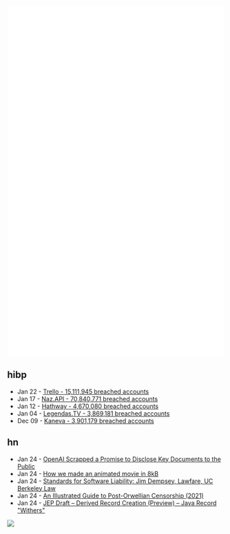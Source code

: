 ![Metrics](https://raw.githubusercontent.com/phixion/phixion/master/metrics.svg)

## hibp

<!--
for https://github.com/phixion/phixion/blob/main/.github/workflows/feeds.yml
-->
<!--START_SECTION:haveibeenpwnd-->
- Jan 22 - [Trello - 15,111,945 breached accounts](https://haveibeenpwned.com/PwnedWebsites#Trello)
- Jan 17 - [Naz.API - 70,840,771 breached accounts](https://haveibeenpwned.com/PwnedWebsites#NazApi)
- Jan 12 - [Hathway - 4,670,080 breached accounts](https://haveibeenpwned.com/PwnedWebsites#Hathway)
- Jan 04 - [Legendas.TV - 3,869,181 breached accounts](https://haveibeenpwned.com/PwnedWebsites#LegendasTV)
- Dec 09 - [Kaneva - 3,901,179 breached accounts](https://haveibeenpwned.com/PwnedWebsites#Kaneva)
<!--END_SECTION:haveibeenpwnd-->

## hn

<!--
for https://github.com/phixion/phixion/blob/main/.github/workflows/feeds.yml
-->
<!--START_SECTION:hn-->
- Jan 24 - [OpenAI Scrapped a Promise to Disclose Key Documents to the Public](https://www.wired.com/story/openai-scrapped-promise-disclose-key-documents/)
- Jan 24 - [How we made an animated movie in 8kB](https://www.ctrl-alt-test.fr/2024/how-we-made-an-animated-movie-in-8kb)
- Jan 24 - [Standards for Software Liability: Jim Dempsey, Lawfare, UC Berkeley Law](https://www.lawfaremedia.org/article/standards-for-software-liability-focus-on-the-product-for-liability-focus-on-the-process-for-safe-harbor)
- Jan 24 - [An Illustrated Guide to Post-Orwellian Censorship (2021)](https://thereader.mitpress.mit.edu/an-illustrated-guide-to-post-orwellian-censorship/)
- Jan 24 - [JEP Draft – Derived Record Creation (Preview) – Java Record "Withers"](https://bugs.openjdk.org/browse/JDK-8321133)
<!--END_SECTION:hn-->

<!--
for https://yhype.me
-->
![](https://hit.yhype.me/github/profile?user_id=13013670)
